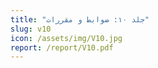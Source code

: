 ```yaml
---
title: "جلد ۱۰: ضوابط و مقررات"
slug: v10
icon: /assets/img/V10.jpg
report: /report/V10.pdf
---
```

